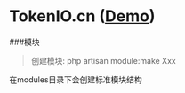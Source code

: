 # TokenIO.cn ([Demo](http://134.209.123.206/))


###模块

>创建模块: php artisan module:make Xxx

在modules目录下会创建标准模块结构
